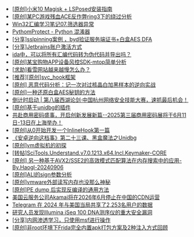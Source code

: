 + [[原创]小米10 Magisk + LSPosed安装指南](https://bbs.kanxue.com/thread-285114.htm)
+ [[原创]某PC游戏残血ACE反作弊ring3下的绕过分析](https://bbs.kanxue.com/thread-284667.htm)
+ [Win32汇编学习笔记07.筛选器异常](https://bbs.kanxue.com/thread-285170.htm)
+ [PythomProtect - Python 混淆器](https://bbs.kanxue.com/thread-285032.htm)
+ [[分享]sslpinning案例 ，byd验证服务端证书+白盒AES DFA](https://bbs.kanxue.com/thread-285153.htm)
+ [[分享]Jetbrains账户激活方式](https://bbs.kanxue.com/thread-284298.htm)
+ [ida中，可以将所有汇编代码转为伪代码并导出吗？](https://bbs.kanxue.com/thread-282781.htm)
+ [[原创]某宝购物APP设备风控SDK-mtop简单分析](https://bbs.kanxue.com/thread-284241.htm)
+ [[求助]看雪网站越来越慢怎么办？](https://bbs.kanxue.com/thread-285057.htm)
+ [[推荐][原创]svc_hook框架](https://bbs.kanxue.com/thread-284713.htm)
+ [[原创] 恶意代码分析：记一次对过核晶白加黑样本的逆向实战](https://bbs.kanxue.com/thread-285171.htm)
+ [[原创]一种还原白盒AES秘钥的方法](https://bbs.kanxue.com/thread-254042.htm)
+ [倒计时启动 | 第八届西湖论剑·中国杭州网络安全技能大赛，速抓最后机会！](https://bbs.kanxue.com/thread-285173.htm)
+ [[原创]基于unidbg的插件](https://bbs.kanxue.com/thread-285136.htm)
+ [共赴商用密码盛事，开启创新发展新篇--2025第三届商用密码展将于6月11日-13日在上海举办！](https://bbs.kanxue.com/thread-285172.htm)
+ [[原创]从0开始开发一个InlineHook第一篇](https://bbs.kanxue.com/thread-284689.htm)
+ [《安卓逆向这档事》第二十三课、黑盒魔法之Unidbg](https://bbs.kanxue.com/thread-285073.htm)
+ [[原创]vm虚拟机的初探](https://bbs.kanxue.com/thread-284883.htm)
+ [[转帖]SciTools.Understand.v7.0.1213.x64.Incl.Keymaker-CORE](https://bbs.kanxue.com/thread-285118.htm)
+ [[原创] 另一种基于AVX2/SSE2的高效模式匹配算法在内存搜索中的应用-By.Haogl-20240906](https://bbs.kanxue.com/thread-283324.htm)
+ [[原创]ALI的sign参数分析](https://bbs.kanxue.com/thread-284292.htm)
+ [[原创]vmware外部读写内存也没那么神秘](https://bbs.kanxue.com/thread-284956.htm)
+ [[原创]PE dump 后实现反编译的通用方法](https://bbs.kanxue.com/thread-284958.htm)
+ [美国云服务公司Akamai将在2026年6月停止在中国的CDN运营](https://bbs.kanxue.com/thread-285177.htm)
+ [Telegram 在 2024 年与美国当局共享了2,253名用户的数据](https://bbs.kanxue.com/thread-285176.htm)
+ [研究人员发现Illumina iSeq 100 DNA测序仪的重大安全漏洞](https://bbs.kanxue.com/thread-285175.htm)
+ [[分享]内网渗透学习，只使用msf进行操作](https://bbs.kanxue.com/thread-285181.htm)
+ [[原创]非root环境下Frida完全内置apk打包方案及2种注入方式回顾](https://bbs.kanxue.com/thread-284482.htm)
